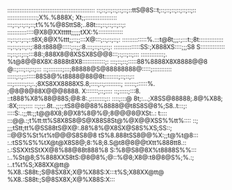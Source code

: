 ::::::::::::::::::::::::::::::::::::::::::::::::::
::;::;::;::;::;::;::ttS@8S::t;::;::;::;::;::;::;::
:::::::::::::::::;X%.%888X; Xt;;::::::::::::::::::
:::;::;::;::;::;t%%%@8SttS8;..88t:::;::;::;::;::;:
:::::::::::::::@X8@XXttttt;;;;;tXX:%::::::::::::::
::;::;::;::;::t8X;8@X%ttt;;::;;:::X@:::;::;::;::;:
::::::::::::::%.:::t@8t;;;:;:::t:;8t::::::::::::::
::;::;:;::;::;:88:t888@:::::;::;;:8.:::;::;::;::;:
:::::::::::::::SS:;X888XS::::;;;S8 S::::::::::::::
::;::;::;::;:::88:;888X8@8XSSX8S@@8:::;:;::;::;:::
:::::::::::::;. %t@8@@8X8X:8888t8X8:::::::::::::;:
:::;::;::;:::::88%8888X8X8888@@8 @::;:::;::;::;:::
::;::::::::;:::;88888@S@88888888@:::::;:::::::::::
:::::;::;:::::::88S8@%t8888@88@8t::::::::;::;::;::
:::;::::::;::;:.;8XS8XX8888XS.8;::::;::;:::::::::;
::::::;::::::%. ;@8@8@88X@@@8888. X:::::::;::;::::
::;:::::;:::8. ::t888%X8%88@88S;@8:8:.;::::::::;::
::::;:::@ 8t;:...;X8SS@88888;.8@%X88; :8X;:::;::::
::;:;:.8t..;;:;:tS8@8@88%8888@@t8S8S@8%;S8..t:::;:
::::S:.:;;tt:;;t@@8X8;8@X8%8@%@;8@@@8@XSt:.: t::::
:::@@.:;t%tt:tt%S8X8S8@S@X88S8St@%@X@@XSS%%tt%::::
::; ;;;tStt;tt%@SS88tS@X@:.88%8%@X8SX@S8S%XS;SS::;
::@@S%St%t%t@@@S8S8@8 tS%8.888tSS8@@%X:;;t@%t@8:::
:.:tSS%S%%tX@t@X8S8@;8:%8;8.S@t8@8@@tXtt%888tt8.::
:.:SSXXtSStXX@8%88@88t888%8 S:%8@S8@8X%t8888S%%:::
:..%St@8;S%888XXS8tS:@8@8%;@::%@8;X8@:t8@8@S%;%.:;
:..t%t%S;X88XX@tt@ %X8.:S88t:;S@8SX8X;X@%X88S:X:::t%S;X88XX@tt@ %X8.:S88t:;S@8SX8X;X@%X88S:X:::
